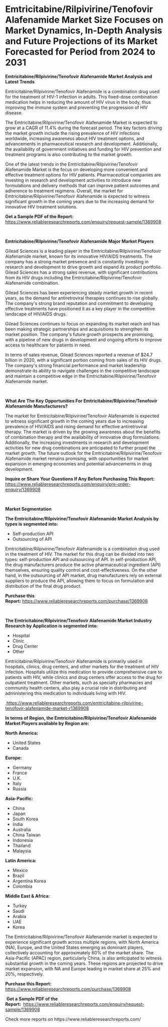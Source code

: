 <p><h1>Emtricitabine/Rilpivirine/Tenofovir Alafenamide Market Size Focuses on Market Dynamics, In-Depth Analysis and Future Projections of its Market Forecasted for Period from 2024 to 2031</h1></p><p><strong>Emtricitabine/Rilpivirine/Tenofovir Alafenamide Market Analysis and Latest Trends</strong></p>
<p><p>Emtricitabine/Rilpivirine/Tenofovir Alafenamide is a combination drug used for the treatment of HIV-1 infection in adults. This fixed-dose combination medication helps in reducing the amount of HIV virus in the body, thus improving the immune system and preventing the progression of HIV disease.</p><p>The Emtricitabine/Rilpivirine/Tenofovir Alafenamide Market is expected to grow at a CAGR of 11.4% during the forecast period. The key factors driving the market growth include the rising prevalence of HIV infections worldwide, increasing awareness about HIV treatment options, and advancements in pharmaceutical research and development. Additionally, the availability of government initiatives and funding for HIV prevention and treatment programs is also contributing to the market growth.</p><p>One of the latest trends in the Emtricitabine/Rilpivirine/Tenofovir Alafenamide Market is the focus on developing more convenient and effective treatment options for HIV patients. Pharmaceutical companies are investing in research and development activities to introduce new formulations and delivery methods that can improve patient outcomes and adherence to treatment regimens. Overall, the market for Emtricitabine/Rilpivirine/Tenofovir Alafenamide is expected to witness significant growth in the coming years due to the increasing demand for innovative HIV treatment solutions.</p></p>
<p><strong>Get a Sample PDF of the Report:&nbsp;</strong> <a href="https://www.reliableresearchreports.com/enquiry/request-sample/1369908">https://www.reliableresearchreports.com/enquiry/request-sample/1369908</a></p>
<p>&nbsp;</p>
<p><strong>Emtricitabine/Rilpivirine/Tenofovir Alafenamide Major Market Players</strong></p>
<p><p>Gilead Sciences is a leading player in the Emtricitabine/Rilpivirine/Tenofovir Alafenamide market, known for its innovative HIV/AIDS treatments. The company has a strong market presence and is constantly investing in research and development to drive growth and expand its product portfolio. Gilead Sciences has a strong sales revenue, with significant contributions from its HIV drugs including the Emtricitabine/Rilpivirine/Tenofovir Alafenamide combination.</p><p>Gilead Sciences has been experiencing steady market growth in recent years, as the demand for antiretroviral therapies continues to rise globally. The company's strong brand reputation and commitment to developing effective treatments have positioned it as a key player in the competitive landscape of HIV/AIDS drugs.</p><p>Gilead Sciences continues to focus on expanding its market reach and has been making strategic partnerships and acquisitions to strengthen its market position. The company's future growth prospects are promising, with a pipeline of new drugs in development and ongoing efforts to improve access to healthcare for patients in need.</p><p>In terms of sales revenue, Gilead Sciences reported a revenue of $24.7 billion in 2020, with a significant portion coming from sales of its HIV drugs. The company's strong financial performance and market leadership demonstrate its ability to navigate challenges in the competitive landscape and maintain a competitive edge in the Emtricitabine/Rilpivirine/Tenofovir Alafenamide market.</p></p>
<p>&nbsp;</p>
<p><strong>What Are The Key Opportunities For Emtricitabine/Rilpivirine/Tenofovir Alafenamide Manufacturers?</strong></p>
<p><p>The market for Emtricitabine/Rilpivirine/Tenofovir Alafenamide is expected to witness significant growth in the coming years due to increasing prevalence of HIV/AIDS and rising demand for effective antiretroviral therapy. The market is driven by the growing awareness about the benefits of combination therapy and the availability of innovative drug formulations. Additionally, the increasing investments in research and development activities for new drug combinations are anticipated to further propel the market growth. The future outlook for the Emtricitabine/Rilpivirine/Tenofovir Alafenamide market remains promising, with opportunities for market expansion in emerging economies and potential advancements in drug development.</p></p>
<p><strong>Inquire or Share Your Questions If Any Before Purchasing This Report:</strong> <a href="https://www.reliableresearchreports.com/enquiry/pre-order-enquiry/1369908">https://www.reliableresearchreports.com/enquiry/pre-order-enquiry/1369908</a></p>
<p>&nbsp;</p>
<p><strong>Market Segmentation</strong></p>
<p><strong>The Emtricitabine/Rilpivirine/Tenofovir Alafenamide Market Analysis by types is segmented into:</strong></p>
<p><ul><li>Self-production API</li><li>Outsourcing of API</li></ul></p>
<p><p>Emtricitabine/Rilpivirine/Tenofovir Alafenamide is a combination drug used in the treatment of HIV. The market for this drug can be divided into two types: self-production API and outsourcing of API. In self-production API, the drug manufacturers produce the active pharmaceutical ingredient (API) themselves, ensuring quality control and cost-effectiveness. On the other hand, in the outsourcing of API market, drug manufacturers rely on external suppliers to produce the API, allowing them to focus on formulation and distribution of the final drug product.</p></p>
<p><strong>Purchase this Report:&nbsp;</strong><a href="https://www.reliableresearchreports.com/purchase/1369908">https://www.reliableresearchreports.com/purchase/1369908</a></p>
<p>&nbsp;</p>
<p><strong>The Emtricitabine/Rilpivirine/Tenofovir Alafenamide Market Industry Research by Application is segmented into:</strong></p>
<p><ul><li>Hospital</li><li>Clinic</li><li>Drug Center</li><li>Other</li></ul></p>
<p><p>Emtricitabine/Rilpivirine/Tenofovir Alafenamide is primarily used in hospitals, clinics, drug centers, and other markets for the treatment of HIV infection. Hospitals utilize this medication to provide comprehensive care to patients with HIV, while clinics and drug centers offer access to the drug for outpatient treatment. Other markets, such as specialty pharmacies and community health centers, also play a crucial role in distributing and administering this medication to individuals living with HIV.</p></p>
<p><a href="https://www.reliableresearchreports.com/emtricitabine-rilpivirine-tenofovir-alafenamide-market-r1369908">&nbsp;https://www.reliableresearchreports.com/emtricitabine-rilpivirine-tenofovir-alafenamide-market-r1369908</a></p>
<p><strong>In terms of Region, the Emtricitabine/Rilpivirine/Tenofovir Alafenamide Market Players available by Region are:</strong></p>
<p>
    <p> <strong> North America: </strong>
        <ul>
            <li>United States</li>
            <li>Canada</li>
        </ul>
        </p> 
    <p> <strong> Europe: </strong>
        <ul>
            <li>Germany</li>
            <li>France</li>
            <li>U.K.</li>
            <li>Italy</li>
            <li>Russia</li>
        </ul>
        </p> 
    <p> <strong> Asia-Pacific: </strong>
        <ul>
            <li>China</li>
            <li>Japan</li>
            <li>South Korea</li>
            <li>India</li>
            <li>Australia</li>
            <li>China Taiwan</li>
            <li>Indonesia</li>
            <li>Thailand</li>
            <li>Malaysia</li>
        </ul>
        </p> 
    <p> <strong> Latin America: </strong>
        <ul>
            <li>Mexico</li>
            <li>Brazil</li>
            <li>Argentina Korea</li>
            <li>Colombia</li>
        </ul>
        </p> 
    <p> <strong> Middle East & Africa: </strong>
        <ul>
            <li>Turkey</li>
            <li>Saudi</li>
            <li>Arabia</li>
            <li>UAE</li>
            <li>Korea</li>
        </ul>
    </p>
    </p>
<p><p>The Emtricitabine/Rilpivirine/Tenofovir Alafenamide market is expected to experience significant growth across multiple regions, with North America (NA), Europe, and the United States emerging as dominant players, collectively accounting for approximately 60% of the market share. The Asia-Pacific (APAC) region, particularly China, is also anticipated to witness substantial growth in the coming years. These regions are projected to drive market expansion, with NA and Europe leading in market share at 25% and 20%, respectively.</p></p>
<p><strong>Purchase this Report: </strong><a href="https://www.reliableresearchreports.com/purchase/1369908">https://www.reliableresearchreports.com/purchase/1369908</a></p>
<p>&nbsp;<strong>Get a Sample PDF of the Report:&nbsp;&nbsp;</strong><a href="https://www.reliableresearchreports.com/enquiry/request-sample/1369908">https://www.reliableresearchreports.com/enquiry/request-sample/1369908</a></p>
<p><strong></strong></p>
<p>Check more reports on https://www.reliableresearchreports.com/</p>